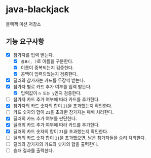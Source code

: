 # java-blackjack

블랙잭 미션 저장소

## 기능 요구사항

- [x] 참가자를 입력 받는다.
  - [x] `쉼표(, )`로 이름을 구분한다.
  - [x] 이름이 중복되는지 검증한다.
  - [x] 공백이 입력되었는지 검증한다.
- [x] 딜러와 참가자는 카드를 두장씩 받는다.
- [x] 참가자 별로 카드 추가 여부를 입력 받는다.
  - [x] 입력값이 `n 또는 y`인지 검증한다.
- [ ] 참가자 카드 추가 여부에 따라 카드를 추가한다.
- [x] 참가자의 카드 숫자의 합이 `21`을 초과했는지 확인한다.
- [ ] 카드 숫자의 합이 `21`을 초과한 참가자는 패배 처리한다.
- [x] 딜러의 카드 추가 여부를 판단한다.
- [x] 딜러의 카드 추가 여부에 따라 카드를 추가한다.
- [x] 딜러의 카드 숫자의 합이 `21`을 초과했는지 확인한다.
- [ ] 딜러의 카드 숫자 합이 `21`을 초과했으면, 남은 참가자들을 승리 처리한다.
- [ ] 딜러와 참가자의 카드와 숫자의 합을 출력한다.
- [ ] 승패 결과를 출력한다.
